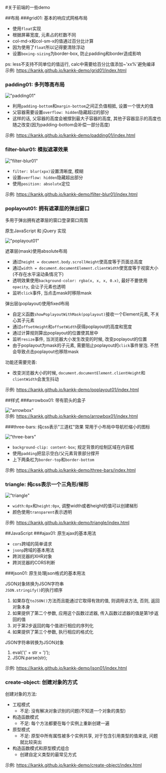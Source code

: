 #关于前端的一些demo

##布局
###grid01: 基本的响应式网格布局
* 使用`float`实现
* 根据屏幕宽度, 元素占的栏数不同
* col-md-x和col-sm-x的值通过百分比计算
* 因为使用了`float`所以记得要清除浮动
* 设置`boxing-sizing`为border-box, 防止padding和border造成影响

ps: less不支持不同单位的值运行, calc中需要给百分比值添加~'xx%'避免编译  
示例: <https://kankk.github.io/kankk-demo/grid01/index.html>  

### padding01: 多列等高布局  

!["padding01"](https://kankk.github.io/kankk-demo/padding01/padding01.png)  

* 利用`padding-bottom`和`margin-bottom`之间正负值相抵, 设置一个很大的值
* 父容器需要设置`overflow: hidden`隐藏超过的部分
* 这样的话, 父容器的高度会被撑到最大子容器的高度, 其他子容器显示的高度也随之改变(因为padding-bottom会补偿一部分高度)  

示例: <https://kankk.github.io/kankk-demo/padding01/index.html>  

### filter-blur01: 模拟遮罩效果

!["filter-blur01"](https://kankk.github.io/kankk-demo/filter-blur01/filter-blur01.png)  

* `filter: blur(xpx)`设置清晰度, 模糊
* 设置`overflow: hidden`隐藏超出部分
* 使用`position: absolute`定位  

示例: <https://kankk.github.io/kankk-demo/filter-blur01/index.html>  

### poplayout01: 拥有遮罩层的弹出窗口

多用于弹出拥有遮罩层的窗口登录窗口周围  

原生JavaScript 和 jQuery 实现

!["poplayout01"](https://kankk.github.io/kankk-demo/poplayout01/poplayout01.png)  

遮罩层(mask)使用absolute布局  

* 通过`height = document.body.scrollHeight`使高度等于页面总高度
* 通过`width = document.documentElement.clientWidth`使宽度等于视窗大小(不存在水平滚动条情况下)
* 透明效果使用`background-color: rgba(x, x, x, 0.x)`, 最好不要使用`opacity`, 会让子元素也透明
* 监听`click`事件, 当点击mask时移除mask

弹出层(poplayout)使用fixed布局

* 自定义函数`showPoplayoutWithMask(poplayout)`接收一个Element元素, 不关心其子元素
* 通过`offsetHeight`和`offsetWidth`获得poplayout的高度和宽度
* 通过计算规则算出poplayout的位置使其居中
* 监听`resize`事件, 当浏览器大小发生改变的时候, 改变poplayout的位置
* 由于poplayout为mask的子元素, 需要阻止poplayout的`click`事件冒泡. 不然会导致点击poplayout也移除mask  

功能还需要完善: 

* 改变浏览器大小的时候, `document.documentElement.clientHeight`和`clientWidth`会发生抖动  

示例: <https://kankk.github.io/kankk-demo/poplayout01/index.html>  

##样式
###arrowbox01: 带有箭头的盒子  

!["arrowbox"](https://kankk.github.io/kankk-demo/arrowbox01/arrowbox.png)  
示例: <https://kankk.github.io/kankk-demo/arrowbox01/index.html>

###three-bars: 纯css表示"三道杠"效果
常用于小布局中导航栏缩小的图标  

!["three-bars"](https://kankk.github.io/kankk-demo/three-bars/three-bars.png)  

* `background-clip: content-box`; 规定背景的绘制区域在内容框
* 使用`padding`把显示空白/父元素背景部分撑开
* 上下两条杠为`border-top`和`border-bottom`

示例: <https://kankk.github.io/kankk-demo/three-bars/index.html>  

### triangle: 纯css表示一个三角形/梯形  

!["triangle"](https://kankk.github.io/kankk-demo/triangle/triangle.png)  

* `width:0px`和`height:0px`, 调整width或者height的值可以创建梯形  
* 颜色使用`transparent`表示透明  

示例: <https://kankk.github.io/kankk-demo/triangle/index.html>

##JavaScript
###ajax01: 原生ajax的基本用法

* `cors`跨域的简单请求
* `jsonp`跨域的基本用法
* 跨浏览器的XHR对象
* 跨浏览器的CORS判断

###json01: 原生处理json格式的基本用法  

JSON对象转换为JSON字符串  
`JSON.stringify()`的执行顺序  
1. 如果存在`toJSON()`方法而且能通过它取得有效的值, 则调用该方法, 否则, 返回对象本身  
2. 如果提供了第二个参数, 应用这个函数过滤器, 传入函数过滤器的值是第1步返回的值  
3. 对于第2步返回的每个值进行相应的序列化  
4. 如果提供了第三个参数, 执行相应的格式化  

JSON字符串转换为JSON对象  
1. eval('(' + str + ')');  
2. JSON.parse(str);  

示例: <https://kankk.github.io/kankk-demo/json01/index.html>  

### create-object: 创建对象的方式  

创建对象的方法:  
* 工程模式  
  * 不足: 没有解决对象识别的问题(不知道一个对象的类型)
* 构造函数模式  
  * 不足: 每个方法都要在每个实例上重新创建一遍
* 原型模式  
  * 不足: 原型中所有属性被多个实例共享, 对于包含引用类型的值来说, 问题就比较突出
* 构造函数模式和原型模式组合  
  * 创建自定义类型的最常见方式 

示例: <https://kankk.github.io/kankk-demo/create-object/index.html>  